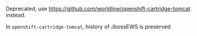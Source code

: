 Deprecated, use https://github.com/worldline/openshift-cartridge-tomcat instead.

In `openshift-cartridge-tomcat`, history of JbossEWS is preserved
